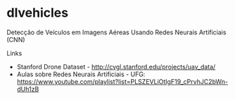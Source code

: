 # dlvehicles
Detecção de Veículos em Imagens Aéreas Usando Redes Neurais Artificiais (CNN)




Links
- Stanford Drone Dataset - http://cvgl.stanford.edu/projects/uav_data/
- Aulas sobre Redes Neurais Artificiais - UFG: https://www.youtube.com/playlist?list=PLSZEVLiOtIgF19_cPrvhJC2bWn-dUh1zB

